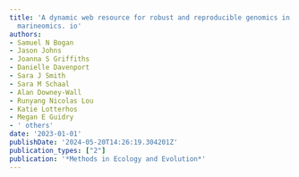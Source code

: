 ```yaml
---
title: 'A dynamic web resource for robust and reproducible genomics in nonmodel species:
  marineomics. io'
authors:
- Samuel N Bogan
- Jason Johns
- Joanna S Griffiths
- Danielle Davenport
- Sara J Smith
- Sara M Schaal
- Alan Downey-Wall
- Runyang Nicolas Lou
- Katie Lotterhos
- Megan E Guidry
- ' others'
date: '2023-01-01'
publishDate: '2024-05-20T14:26:19.304201Z'
publication_types: ["2"]
publication: '*Methods in Ecology and Evolution*'
---
```

